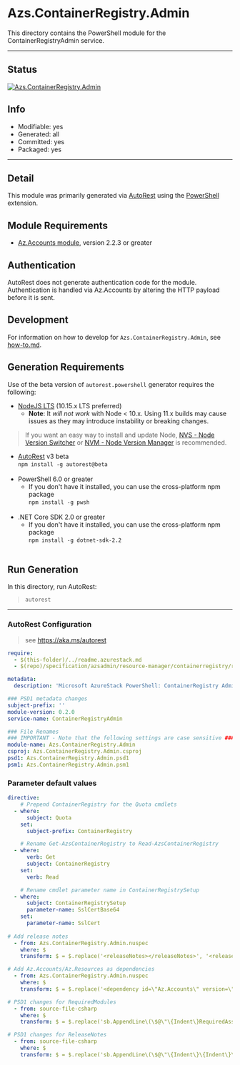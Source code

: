 <!-- region Generated -->
# Azs.ContainerRegistry.Admin
This directory contains the PowerShell module for the ContainerRegistryAdmin service.

---
## Status
[![Azs.ContainerRegistry.Admin](https://img.shields.io/powershellgallery/v/Azs.ContainerRegistry.Admin.svg?style=flat-square&label=Azs.ContainerRegistry.Admin "Azs.ContainerRegistry.Admin")](https://www.powershellgallery.com/packages/Azs.ContainerRegistry.Admin/)

## Info
- Modifiable: yes
- Generated: all
- Committed: yes
- Packaged: yes

---
## Detail
This module was primarily generated via [AutoRest](https://github.com/Azure/autorest) using the [PowerShell](https://github.com/Azure/autorest.powershell) extension.

## Module Requirements
- [Az.Accounts module](https://www.powershellgallery.com/packages/Az.Accounts/), version 2.2.3 or greater

## Authentication
AutoRest does not generate authentication code for the module. Authentication is handled via Az.Accounts by altering the HTTP payload before it is sent.

## Development
For information on how to develop for `Azs.ContainerRegistry.Admin`, see [how-to.md](how-to.md).
<!-- endregion -->

## Generation Requirements
Use of the beta version of `autorest.powershell` generator requires the following:
- [NodeJS LTS](https://nodejs.org) (10.15.x LTS preferred)
  - **Note**: It *will not work* with Node < 10.x. Using 11.x builds may cause issues as they may introduce instability or breaking changes.
> If you want an easy way to install and update Node, [NVS - Node Version Switcher](../nodejs/installing-via-nvs.md) or [NVM - Node Version Manager](../nodejs/installing-via-nvm.md) is recommended.
- [AutoRest](https://aka.ms/autorest) v3 beta <br>`npm install -g autorest@beta`<br>&nbsp;
- PowerShell 6.0 or greater
  - If you don't have it installed, you can use the cross-platform npm package <br>`npm install -g pwsh`<br>&nbsp;
- .NET Core SDK 2.0 or greater
  - If you don't have it installed, you can use the cross-platform npm package <br>`npm install -g dotnet-sdk-2.2`<br>&nbsp;

## Run Generation
In this directory, run AutoRest:
> `autorest`

---
### AutoRest Configuration
> see https://aka.ms/autorest

``` yaml
require:
  - $(this-folder)/../readme.azurestack.md
  - $(repo)/specification/azsadmin/resource-manager/containerregistry/readme.azsautogen.md

metadata:
  description: 'Microsoft AzureStack PowerShell: ContainerRegistry Admin cmdlets'

### PSD1 metadata changes
subject-prefix: ''
module-version: 0.2.0
service-name: ContainerRegistryAdmin

### File Renames
### IMPORTANT - Note that the following settings are case sensitive ###
module-name: Azs.ContainerRegistry.Admin
csproj: Azs.ContainerRegistry.Admin.csproj
psd1: Azs.ContainerRegistry.Admin.psd1
psm1: Azs.ContainerRegistry.Admin.psm1
```

### Parameter default values
``` yaml
directive:
    # Prepend ContainerRegistry for the Quota cmdlets
  - where:
      subject: Quota
    set:
      subject-prefix: ContainerRegistry

    # Rename Get-AzsContainerRegistry to Read-AzsContainerRegistry
  - where:
      verb: Get
      subject: ContainerRegistry
    set:
      verb: Read

    # Rename cmdlet parameter name in ContainerRegistrySetup
  - where:
      subject: ContainerRegistrySetup
      parameter-name: SslCertBase64
    set:
      parameter-name: SslCert
	  
# Add release notes
  - from: Azs.ContainerRegistry.Admin.nuspec
    where: $
    transform: $ = $.replace('<releaseNotes></releaseNotes>', '<releaseNotes>AzureStack Hub Admin module generated with https://github.com/Azure/autorest.powershell.</releaseNotes>');

# Add Az.Accounts/Az.Resources as dependencies
  - from: Azs.ContainerRegistry.Admin.nuspec
    where: $
    transform: $ = $.replace('<dependency id=\"Az.Accounts\" version=\"1.6.0\" />', '<dependency id="Az.Accounts" version="2.2.8" />\n      <dependency id="Az.Resources" version="[0.11.0]" />');

# PSD1 changes for RequiredModules
  - from: source-file-csharp
    where: $
    transform: $ = $.replace('sb.AppendLine\(\$@\"\{Indent\}RequiredAssemblies = \'\{\"./bin/Azs.ContainerRegistry.Admin.private.dll\"\}\'\"\);', 'sb.AppendLine\(\$@\"\{Indent\}RequiredAssemblies = \'\{\"./bin/Azs.ContainerRegistry.Admin.private.dll\"\}\'\"\);\n      sb.AppendLine\(\$@\"\{Indent\}RequiredModules = @\(@\{\{ModuleName = \'Az.Accounts\'; ModuleVersion = \'2.2.8\'; \}\}, @\{\{ModuleName = \'Az.Resources\'; RequiredVersion = \'0.11.0\'; \}\}\)\"\);');

# PSD1 changes for ReleaseNotes
  - from: source-file-csharp
    where: $
    transform: $ = $.replace('sb.AppendLine\(\$@\"\{Indent\}\{Indent\}\{Indent\}ReleaseNotes = \'\'\"\);', 'sb.AppendLine\(\$@\"\{Indent\}\{Indent\}\{Indent\}ReleaseNotes = \'AzureStack Hub Admin module generated with https://github.com/Azure/autorest.powershell\'\"\);' );
```

